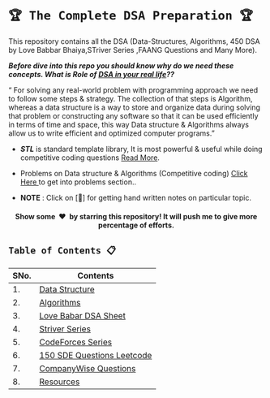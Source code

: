 # `🏆 The Complete DSA Preparation 🏆`

This repository contains all the DSA (Data-Structures, Algorithms, 450 DSA by Love Babbar Bhaiya,STriver Series ,FAANG Questions and Many More).

***Before dive into this repo you should know why do we need these concepts. What is Role of [DSA in your real life](https://mrpawan-gupta.medium.com/role-of-data-structures-algorithms-for-software-engineer-a6b1ea5a8701)??***


“ For solving any real-world problem with programming approach we need to follow some steps & strategy. The collection of that steps is Algorithm, whereas a data structure is a way to store and organize data during solving that problem or constructing any software so that it can be used efficiently in terms of time and space, this way Data structure & Algorithms always allow us to write efficient and optimized computer programs.”


* ***STL*** is standard template library, It is most powerful & useful while doing competitive coding questions [Read More](https://github.com/mrpawan-gupta/DSA-inNout/tree/main/Resources/Cpp/CPP-STL).

* Problems on Data structure & Algorithms (Competitive coding)  [Click Here ](https://github.com/mrpawan-gupta/Competitve-Coding) to get into problems section..

* **NOTE** : Click on [:blue_book:] for getting hand written notes on particular topic.

<h4 align="center">Show some &nbsp;❤️&nbsp; by starring this repository! It will push me to give more percentage of efforts.</h4>

## `Table of Contents 📋`
| **SNo.** | **Contents** |
| -------  | ------------ |
| 1.       | [Data Structure](https://github.com/mrpawan-gupta/DSA-inNout/tree/main/1%5D.%20Data%20Structures) |
| 2.       | [Algorithms](https://github.com/mrpawan-gupta/DSA-inNout/tree/main/2%5D.%20Algorithms) |
| 3.       | [Love Babar DSA Sheet](https://github.com/mrpawan-gupta/DSA-inNout/tree/main/3%5D.%20Love%20Babbar%20DSA%20Sheet) |
| 4.       | [Striver Series](https://github.com/mrpawan-gupta/DSA-inNout/tree/main/4%5D.%20Striver%20Series) |
| 5.       | [CodeForces Series](https://github.com/mrpawan-gupta/DSA-inNout/tree/main/5%5D.%20CodeForces%20Series) |
| 6.       | [150 SDE Questions Leetcode](https://github.com/mrpawan-gupta/DSA-inNout/tree/main/6%5D.%20150%20SDE%20Questions%20Leecode) |
| 7.       | [CompanyWise Questions](https://github.com/mrpawan-gupta/DSA-inNout/tree/main/7%5D.%20CompanyWise%20Questions) |
| 8.       | [Resources](https://github.com/mrpawan-gupta/DSA-inNout/tree/main/Resources) |
